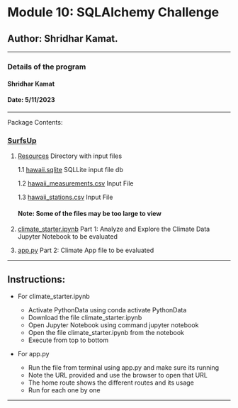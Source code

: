 # Module 10: SQLAlchemy Challenge

## Author: Shridhar Kamat.
<hr>

### Details of the program 
#### Shridhar Kamat
#### Date: 5/11/2023
<hr>
Package Contents:

### [SurfsUp](https://github.com/shriparna/sqlalchemy-challenge/tree/main/SurfsUp)
1. [Resources](https://github.com/shriparna/sqlalchemy-challenge/tree/main/SurfsUp/Resources) Directory with input files

    1.1 [hawaii.sqlite](https://github.com/shriparna/sqlalchemy-challenge/blob/main/SurfsUp/Resources/hawaii.sqlite) SQLLite input file db

    1.2 [hawaii_measurements.csv](https://github.com/shriparna/sqlalchemy-challenge/blob/main/SurfsUp/Resources/hawaii_measurements.csv) Input File

    1.3 [hawaii_stations.csv](https://github.com/shriparna/sqlalchemy-challenge/blob/main/SurfsUp/Resources/hawaii_stations.csv) Input File

    #### Note: Some of the files may be too large to view


2. [climate_starter.ipynb](https://github.com/shriparna/sqlalchemy-challenge/blob/main/SurfsUp/climate_starter.ipynb) Part 1: Analyze and Explore the Climate Data Jupyter Notebook to be evaluated

3. [app.py](https://github.com/shriparna/sqlalchemy-challenge/blob/main/SurfsUp/app.py) Part 2: Climate App file to be evaluated

<hr>

## Instructions:

- For climate_starter.ipynb
    - Activate PythonData using conda activate PythonData
    - Download the file climate_starter.ipynb
    - Open Jupyter Notebook using command jupyter notebook
    - Open the file climate_starter.ipynb from the notebook
    - Execute from top to bottom   

- For app.py
    - Run the file from terminal using app.py and make sure its running
    - Note the URL provided and use the browser to open that URL
    - The home route shows the different routes and its usage
    - Run for each one by one

<hr>
